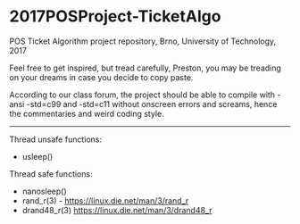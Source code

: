 # 2017POSProject-TicketAlgo
POS Ticket Algorithm project repository, Brno, University of Technology, 2017

Feel free to get inspired, but tread carefully, Preston, you may be treading on your dreams in case you decide to copy paste.


According to our class forum, the project should be able to compile with -ansi -std=c99 and -std=c11 without onscreen errors and screams, hence the commentaries and weird coding style.



_____
Thread unsafe functions:
* usleep()

Thread safe functions: 
* nanosleep()
* rand_r(3) - https://linux.die.net/man/3/rand_r
* drand48_r(3) https://linux.die.net/man/3/drand48_r
